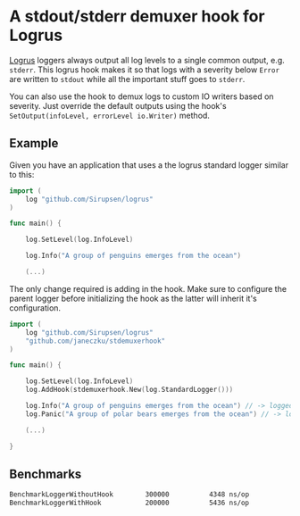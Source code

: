 # A stdout/stderr demuxer hook for Logrus

[Logrus](https://github.com/Sirupsen/logrus) loggers always output all log levels to a single common output, e.g. `stderr`. 
This logrus hook makes it so that logs with a severity below `Error` are written to `stdout` while all the important stuff goes to `stderr`.

You can also use the hook to demux logs to custom IO writers based on severity. Just override the default outputs using the hook's `SetOutput(infoLevel, errorLevel io.Writer)` method.

## Example

Given you have an application that uses a the logrus standard logger similar to this:

```go
import (
    log "github.com/Sirupsen/logrus"
)

func main() {

    log.SetLevel(log.InfoLevel)

    log.Info("A group of penguins emerges from the ocean")

    (...)

```

The only change required is adding in the hook. Make sure to configure the parent logger before initializing the hook as the latter will inherit it's configuration.

```go
import (
    log "github.com/Sirupsen/logrus"
    "github.com/janeczku/stdemuxerhook"
)

func main() {

    log.SetLevel(log.InfoLevel)
    log.AddHook(stdemuxerhook.New(log.StandardLogger()))

    log.Info("A group of penguins emerges from the ocean") // -> logged to stdout
    log.Panic("A group of polar bears emerges from the ocean") // -> logged to stderr

    (...)

}
```

## Benchmarks

```BASH
BenchmarkLoggerWithoutHook        300000          4348 ns/op
BenchmarkLoggerWithHook           200000          5436 ns/op
```